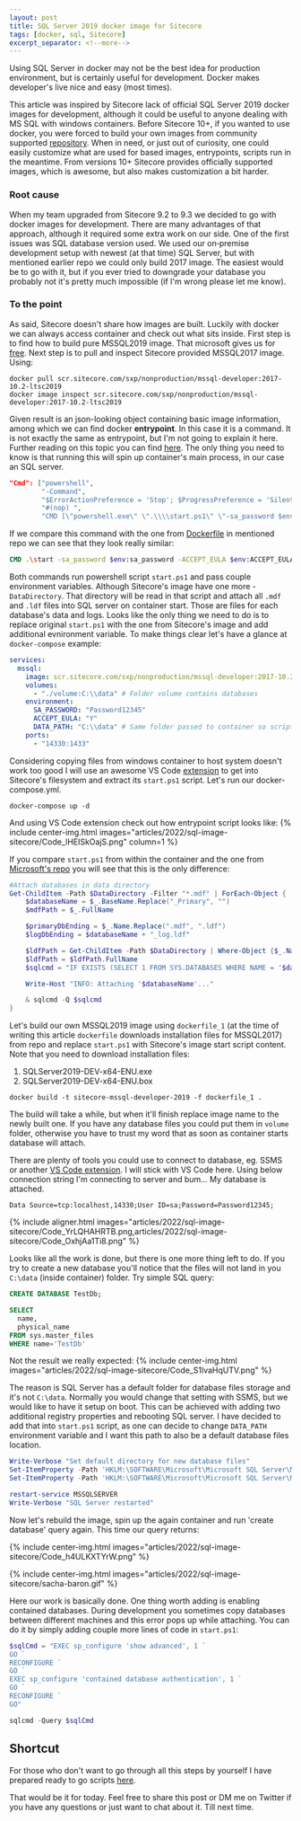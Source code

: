 ```yaml
---
layout: post
title: SQL Server 2019 docker image for Sitecore
tags: [docker, sql, Sitecore]
excerpt_separator: <!--more-->
---
```


Using SQL Server in docker may not be the best idea for production environment, but is certainly useful for development. Docker makes developer's live nice and easy (most times).

<!--more-->

This article was inspired by Sitecore lack of official SQL Server 2019 docker images for development, although it could be useful to anyone dealing with MS SQL with windows containers. Before Sitecore 10+, if you wanted to use docker, you were forced to build your own images from community supported [repository](https://github.com/Sitecore/docker-images). When in need, or just out of curiosity, one could easily customize what are used for based images, entrypoints, scripts run in the meantime. From versions 10+ Sitecore provides officially supported images, which is awesome, but also makes customization a bit harder.

### Root cause
When my team upgraded from Sitecore 9.2 to 9.3 we decided to go with docker images for development. There are many advantages of that approach, although it required some extra work on our side. One of the first issues was SQL database version used. We used our on&#8209;premise development setup with newest (at that time) SQL Server, but with mentioned earlier repo we could only build 2017 image. The easiest would be to go with it, but if you ever tried to downgrade your database you probably not it's pretty much impossible (if I'm wrong please let me know).

### To the point
As said, Sitecore doesn't share how images are built. Luckily with docker we can always access container and check out what sits inside. First step is to find how to build pure MSSQL2019 image. That microsoft gives us for [free](https://github.com/microsoft/mssql-docker). Next step is to pull and inspect Sitecore provided MSSQL2017 image. Using:

```docker
docker pull scr.sitecore.com/sxp/nonproduction/mssql-developer:2017-10.2-ltsc2019
docker image inspect scr.sitecore.com/sxp/nonproduction/mssql-developer:2017-10.2-ltsc2019
```

Given result is an json-looking object containing basic image information, among which we can find docker **entrypoint**. In this case it is a command. It is not exactly the same as entrypoint, but I'm not going to explain it here. Further reading on this topic you can find [here](https://phoenixnap.com/kb/docker-cmd-vs-entrypoint). The only thing you need to know is that running this will spin up container's main process, in our case an SQL server.

```json
"Cmd": ["powershell",
        "-Command",
        "$ErrorActionPreference = 'Stop'; $ProgressPreference = 'SilentlyContinue';",
        "#(nop) ",
        "CMD [\"powershell.exe\" \".\\\\start.ps1\" \"-sa_password $env:SA_PASSWORD\" \"-ACCEPT_EULA $env:ACCEPT_EULA\" \"-attach_dbs \\\"$env:attach_dbs\\\"\" \"-DataDirectory $env:DATA_PATH\" \"-Verbose\"]"
```

If we compare this command with the one from [Dockerfile](https://github.com/microsoft/mssql-docker/blob/master/windows/mssql-server-windows-developer/dockerfile_1) in mentioned repo we can see that they look really similar:

```dockerfile
CMD .\start -sa_password $env:sa_password -ACCEPT_EULA $env:ACCEPT_EULA -attach_dbs \"$env:attach_dbs\" -Verbose
```

Both commands run powershell script `start.ps1` and pass couple environment variables. Although Sitecore's image have one more - `DataDirectory`. That directory will be read in that script and attach all `.mdf` and `.ldf` files into SQL server on container start. Those are files for each database's data and logs. Looks like the only thing we need to do is to replace original `start.ps1` with the one from Sitecore's image and add additional evnironment variable. To make things clear let's have a glance at `docker-compose` example:

```yml
services:
  mssql:
    image: scr.sitecore.com/sxp/nonproduction/mssql-developer:2017-10.2-ltsc2019
    volumes:
      - "./volume:C:\\data" # Folder volume contains databases
    environment:
      SA_PASSWORD: "Password12345"
      ACCEPT_EULA: "Y"
      DATA_PATH: "C:\\data" # Same folder passed to container so script knows where to look to databases
    ports:
      - "14330:1433"
```

Considering copying files from windows container to host system doesn't work too good I will use an awesome VS Code [extension](https://github.com/microsoft/vscode-docker) to get into Sitecore's filesystem and extract its `start.ps1` script. Let's run our docker-compose.yml.

```
docker-compose up -d
```
And using VS Code extension check out how entrypoint script looks like:
{% include center-img.html images="articles/2022/sql-image-sitecore/Code_lHEISkOajS.png" column=1 %}

If you compare `start.ps1` from within the container and the one from [Microsoft's repo](https://github.com/microsoft/mssql-docker/blob/master/windows/mssql-server-windows-developer/start.ps1) you will see that this is the only difference:

```powershell
#Attach databases in data directory
Get-ChildItem -Path $DataDirectory -Filter "*.mdf" | ForEach-Object {
    $databaseName = $_.BaseName.Replace("_Primary", "")
    $mdfPath = $_.FullName

    $primaryDbEnding = $_.Name.Replace(".mdf", ".ldf")
    $logDbEnding = $databaseName + "_log.ldf"

    $ldfPath = Get-ChildItem -Path $DataDirectory | Where-Object {$_.Name -eq $primaryDbEnding -or $_.Name -eq $logDbEnding}
    $ldfPath = $ldfPath.FullName
    $sqlcmd = "IF EXISTS (SELECT 1 FROM SYS.DATABASES WHERE NAME = '$databaseName') BEGIN EXEC sp_detach_db [$databaseName] END;CREATE DATABASE [$databaseName] ON (FILENAME = N'$mdfPath'), (FILENAME = N'$ldfPath') FOR ATTACH;"

    Write-Host "INFO: Attaching '$databaseName'..."

    & sqlcmd -Q $sqlcmd
}
```

Let's build our own MSSQL2019 image using `dockerfile_1` (at the time of writing this article `dockerfile` downloads installation files for MSSQL2017) from repo and replace `start.ps1` with Sitecore's image start script content.
Note that you need to download installation files:
1. SQLServer2019-DEV-x64-ENU.exe
2. SQLServer2019-DEV-x64-ENU.box

```docker
docker build -t sitecore-mssql-developer-2019 -f dockerfile_1 .
```
The build will take a while, but when it'll finish replace image name to the newly built one. If you have any database files you could put them in `volume` folder, otherwise you have to trust my word that as soon as container starts database will attach.

There are plenty of tools you could use to connect to database, eg. SSMS or another [VS Code extension](https://github.com/Microsoft/vscode-mssql). I will stick with VS Code here. Using below connection string I'm connecting to server and bum... My database is attached.
```
Data Source=tcp:localhost,14330;User ID=sa;Password=Password12345;
```
{% include aligner.html images="articles/2022/sql-image-sitecore/Code_YrLQHAHRTB.png,articles/2022/sql-image-sitecore/Code_OxhjAa1Ti8.png" %}

Looks like all the work is done, but there is one more thing left to do. If you try to create a new database you'll notice that the files will not land in you `C:\data` (inside container) folder. Try simple SQL query:

```sql
CREATE DATABASE TestDb;

SELECT
  name,
  physical_name
FROM sys.master_files
WHERE name='TestDb'
```
Not the result we really expected:
{% include center-img.html images="articles/2022/sql-image-sitecore/Code_S1lvaHqUTV.png" %}

The reason is SQL Server has a default folder for database files storage and it's not `C:\data`. Normally you would change that setting with SSMS, but we would like to have it setup on boot. This can be achieved with adding two additional registry properties and rebooting SQL server. I have decided to add that into `start.ps1` script, as one can decide to change `DATA_PATH` environment variable and I want this path to also be a default database files location.

```powershell
Write-Verbose "Set default directory for new database files"
Set-ItemProperty -Path 'HKLM:\SOFTWARE\Microsoft\Microsoft SQL Server\MSSQL15.MSSQLSERVER\MSSQLServer' -Name DefaultData -Value $DataDirectory
Set-ItemProperty -Path 'HKLM:\SOFTWARE\Microsoft\Microsoft SQL Server\MSSQL15.MSSQLSERVER\MSSQLServer' -Name DefaultLog -Value $DataDirectory

restart-service MSSQLSERVER
Write-Verbose "SQL Server restarted"
```

Now let's rebuild the image, spin up the again container and run 'create database' query again. This time our query returns:

{% include center-img.html images="articles/2022/sql-image-sitecore/Code_h4ULKXTYrW.png" %}

{% include center-img.html images="articles/2022/sql-image-sitecore/sacha-baron.gif" %}

Here our work is basically done. One thing worth adding is enabling contained databases. During development you sometimes copy databases between different machines and this error pops up while attaching. You can do it by simply adding couple more lines of code in `start.ps1`:

```powershell
$sqlCmd = "EXEC sp_configure 'show advanced', 1 `
GO `
RECONFIGURE `
GO `
EXEC sp_configure 'contained database authentication', 1 `
GO `
RECONFIGURE `
GO"

sqlcmd -Query $sqlCmd
```

## Shortcut
For those who don't want to go through all this steps by yourself I have prepared ready to go scripts [here](https://github.com/pbakun/mssql-development).

That would be it for today. Feel free to share this post or DM me on Twitter if you have any questions or just want to chat about it. Till next time.